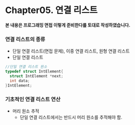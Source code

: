 # Chapter05. 연결 리스트

**본 내용은 프로그래밍 면접 이렇게 준비한다를 토대로 작성하였습니다.**



### 연결 리스트의 종류
* 단일 연결 리스트(면접 문제), 이중 연결 리스트, 원형 연결 리스트
* 단일 연결 리스트
  
```C
//단일 연결 리스트 원소
typedef struct IntElement{
  struct IntElement *next;
  int data;
}IntElement;

```

### 기초적인 연결 리스트 연산
* 머리 원소 추적
  * 단일 연결 리스트에서는 반드시 머리 원소를 추적해야 함.
